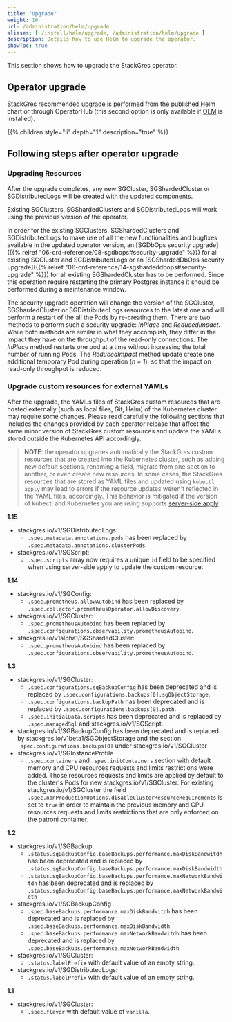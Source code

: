```yaml
---
title: "Upgrade"
weight: 16
url: /administration/helm/upgrade
aliases: [ /install/helm/upgrade, /administration/helm/upgrade ]
description: Details how to use Helm to upgrade the operator.
showToc: true
---
```


This section shows how to upgrade the StackGres operator.

## Operator upgrade

StackGres recommended upgrade is performed from the published Helm chart or through OperatorHub (this second option is only available if [OLM](https://olm.operatorframework.io/) is installed).

{{% children style="li" depth="1" description="true" %}}

## Following steps after operator upgrade 

### Upgrading Resources

After the upgrade completes, any new SGCluster, SGShardedCluster or SGDistributedLogs will be created with the updated components.

Existing SGClusters, SGShardedClusters and SGDistributedLogs will work using the previous version of the operator.

In order for the existing SGClusters, SGShardedClusters and SGDistributedLogs to make use of all the new functionalities and bugfixes available in the updated operator version, an [SGDbOps security upgrade]({{% relref "06-crd-reference/08-sgdbops#security-upgrade" %}}) for all existing SGCluster and SGDistributedLogs or an [SGShardedDbOps security upgrade]({{% relref "06-crd-reference/14-sgshardeddbops#security-upgrade" %}}) for all existing SGShardedCluster has to be performed. Since this operation require restarting the primary Postgres instance it should be performed during a maintenance window.

The security upgrade operation will change the version of the SGCluster, SGShardedCluster or SGDistributedLogs resources to the latest one and will perform a restart of the all the Pods by re-creating them.
There are two methods to perform such a security upgrade: *InPlace* and *ReducedImpact*. While both methods are similar in what they accomplish, they differ in the impact they have on the throughput of the read-only connections.
The *InPlace* method restarts one pod at a time without increasing the total number of running Pods.
The *ReducedImpact* method update create one additional temporary Pod during operation (*n + 1*), so that the impact on read-only throughput is reduced.

### Upgrade custom resources for external YAMLs

After the upgrade, the YAMLs files of StackGres custom resources that are hosted externally (such as local files, Git, Helm) of the Kubernetes cluster may require some changes.
Please read carefully the following sections that includes the changes provided by each operator release that affect the same minor version of StackGres custom resources and update the YAMLs stored outside the Kubernetes API accordingly.

> **NOTE**: the operator upgrades automatically the StackGres custom resources that are created into the Kubernetes cluster, such as adding new default sections, renaming a field, migrate from one section to another, or even create new resources.
> In some cases, the StackGres resources that are stored as YAML files and updated using `kubectl apply` may lead to errors if the resource updates weren't reflected in the YAML files, accordingly. This behavior is mitigated if the version of kubectl and Kubernetes you are using supports [server-side apply](https://kubernetes.io/docs/reference/using-api/server-side-apply/).

**1.15**

* stackgres.io/v1/SGDistributedLogs:
    * `.spec.metadata.annotations.pods` has been replaced by `.spec.metadata.annotations.clusterPods`
* stackgres.io/v1/SGScript:
    * `.spec.scripts` array now requires a unique `id` field to be specified when using server-side apply to update the custom resource.

**1.14**

* stackgres.io/v1/SGConfig:
    * `.spec.prometheus.allowAutobind` has been replaced by `.spec.collector.prometheusOperator.allowDiscovery`.
* stackgres.io/v1/SGCluster:
    * `.spec.prometheusAutobind` has been replaced by `.spec.configurations.observability.prometheusAutobind`.
* stackgres.io/v1alpha1/SGShardedCluster:
    * `.spec.prometheusAutobind` has been replaced by `.spec.configurations.observability.prometheusAutobind`.

**1.3**

* stackgres.io/v1/SGCluster:
    * `.spec.configurations.sgBackupConfig` has been deprecated and is replaced by `.spec.configurations.backups[0].sgObjectStorage`.
    * `.spec.configurations.backupPath` has been deprecated and is replaced by `.spec.configurations.backups[0].path`.
    * `.spec.initialData.scripts` has been deprecated and is replaced by `.spec.managedSql` and stackgres.io/v1/SGScript.
* stackgres.io/v1/SGBackupConfig has been deprecated and is replaced by stackgres.io/v1beta1/SGObjectStorage and the section `.spec.configurations.backups[0]` under stackgres.io/v1/SGCluster
* stackgres.io/v1/SGInstanceProfile
    * `.spec.containers` and `.spec.initContainers` section with default memory and CPU resources requests and limits restrictions were added. Those resources requests and limits
     are applied by default to the cluster's Pods for new stackgres.io/v1/SGCluster. For existing stackgres.io/v1/SGCluster the field `.spec.nonProductionOptions.disableClusterResourceRequirements`
     is set to `true` in order to maintain the previous memory and CPU resources requests and limits restrictions that are only enforced on the patroni container.

**1.2**

* stackgres.io/v1/SGBackup
    * `.status.sgBackupConfig.baseBackups.performance.maxDiskBandwitdh` has been deprecated and is replaced by `.status.sgBackupConfig.baseBackups.performance.maxDiskBandwidth`
    * `.status.sgBackupConfig.baseBackups.performance.maxNetworkBandwitdh` has been deprecated and is replaced by `.status.sgBackupConfig.baseBackups.performance.maxNetworkBandwidth`
* stackgres.io/v1/SGBackupConfig
    * `.spec.baseBackups.performance.maxDiskBandwitdh` has been deprecated and is replaced by `.spec.baseBackups.performance.maxDiskBandwidth`
    * `.spec.baseBackups.performance.maxNetworkBandwitdh` has been deprecated and is replaced by `.spec.baseBackups.performance.maxNetworkBandwidth`
* stackgres.io/v1/SGCluster:
    * `.status.labelPrefix` with default value of an empty string.
* stackgres.io/v1/SGDistributedLogs:
    * `.status.labelPrefix` with default value of an empty string.

**1.1**

* stackgres.io/v1/SGCluster:
    * `.spec.flavor` with default value of `vanilla`.
